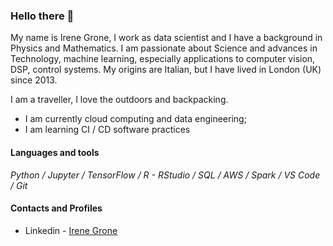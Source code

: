 ### Hello there 👋

<p>My name is Irene Grone, I work as data scientist and I have a background in Physics and Mathematics. I am passionate about Science and advances in Technology, machine learning, especially applications to computer vision, DSP, control systems. My origins are Italian, but I have lived in London (UK) since 2013.</p>

<p>I am a traveller, I love the outdoors and backpacking.</p>

- I am currently cloud computing and data engineering;
- I am learning CI / CD software practices

#### Languages and tools

*Python / Jupyter / TensorFlow / R - RStudio / SQL / AWS / Spark / VS Code / Git*

#### Contacts and Profiles

* Linkedin - [Irene Grone](https://www.linkedin.com/in/irenegrone)
